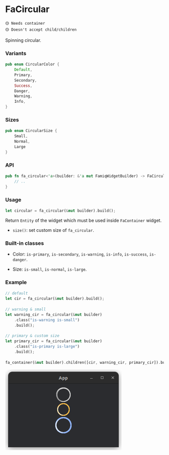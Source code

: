 # FaCircular

```
🟡 Needs container
🟡 Doesn't accept child/children
```
Spinning circular.

### Variants
```rust
pub enum CircularColor {
    Default,
    Primary,
    Secondary,
    Success,
    Danger,
    Warning,
    Info,
}
```

### Sizes
```rust
pub enum CircularSize {
    Small,
    Normal,
    Large
}
```

### API
```rust
pub fn fa_circular<'a>(builder: &'a mut FamiqWidgetBuilder) -> FaCircularBuilder<'a> {
    // ..
}
```

### Usage
```rust
let circular = fa_circular(&mut builder).build();
```
Return `Entity` of the widget which must be used inside `FaContainer` widget.
- `size()`: set custom size of `fa_circular`.

### Built-in classes
- Color: `is-primary`, `is-secondary`, `is-warning`, `is-info`, `is-success`, `is-danger`.

- Size: `is-small`, `is-normal`, `is-large`.

### Example
```rust
// default
let cir = fa_circular(&mut builder).build();

// warning & small
let warning_cir = fa_circular(&mut builder)
    .class("is-warning is-small")
    .build();

// primary & custom size
let primary_cir = fa_circular(&mut builder)
    .class("is-primary is-large")
    .build();

fa_container(&mut builder).children([cir, warning_cir, primary_cir]).build();
```
![Example 1](../images/circular_example_1.png)
